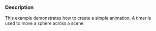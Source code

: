 ### Description
This example demonstrates how to create a simple animation. A timer is used to move a sphere across a scene.
